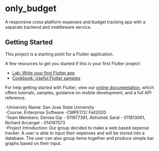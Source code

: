 # only_budget

A responsive cross platform expenses and budget tracking app with a separate backend and middleware service.

## Getting Started

This project is a starting point for a Flutter application.

A few resources to get you started if this is your first Flutter project:

- [Lab: Write your first Flutter app](https://flutter.dev/docs/get-started/codelab)
- [Cookbook: Useful Flutter samples](https://flutter.dev/docs/cookbook)

For help getting started with Flutter, view our
[online documentation](https://flutter.dev/docs), which offers tutorials,
samples, guidance on mobile development, and a full API reference.

-University Name: San Jose State University <br/>
-Course: Enterprise Software -CMPE172/ Fall2020 <br/>
-Team Members: Denise Gip - 011977381, Abhishek Saral - 011813061, Richard Arcangel - 014197573 <br/>
-Project Introduction: Our group decided to make a web based expense tracker. A user is able to input their expenses and will be stored into a database. The user can also group items together and produce simple bar graphs based on their input.

